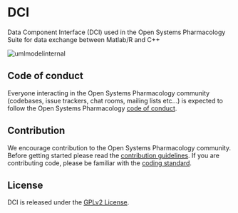 # DCI
Data Component Interface (DCI) used in the Open Systems Pharmacology Suite for data exchange between Matlab/R and C++

![umlmodelinternal](https://cloud.githubusercontent.com/assets/25061876/23662222/1b15f79c-034f-11e7-9e4f-ae6213959058.gif)

## Code of conduct
Everyone interacting in the Open Systems Pharmacology community (codebases, issue trackers, chat rooms, mailing lists etc...) is expected to follow the Open Systems Pharmacology [code of conduct](https://github.com/Open-Systems-Pharmacology/Suite/blob/master/CODE_OF_CONDUCT.md).

## Contribution
We encourage contribution to the Open Systems Pharmacology community. Before getting started please read the [contribution guidelines](https://github.com/Open-Systems-Pharmacology/Suite/blob/master/CONTRIBUTING.md). If you are contributing code, please be familiar with the [coding standard](https://github.com/Open-Systems-Pharmacology/Suite/blob/develop/CODING_STANDARDS.md).

## License
DCI is released under the [GPLv2 License](LICENSE).
